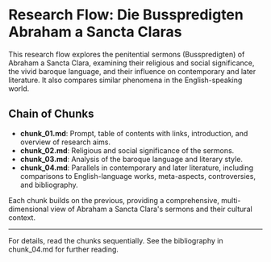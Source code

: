 # Research Flow: Die Busspredigten Abraham a Sancta Claras

This research flow explores the penitential sermons (Busspredigten) of Abraham a Sancta Clara, examining their religious and social significance, the vivid baroque language, and their influence on contemporary and later literature. It also compares similar phenomena in the English-speaking world.

## Chain of Chunks
- **chunk_01.md**: Prompt, table of contents with links, introduction, and overview of research aims.
- **chunk_02.md**: Religious and social significance of the sermons.
- **chunk_03.md**: Analysis of the baroque language and literary style.
- **chunk_04.md**: Parallels in contemporary and later literature, including comparisons to English-language works, meta-aspects, controversies, and bibliography.

Each chunk builds on the previous, providing a comprehensive, multi-dimensional view of Abraham a Sancta Clara's sermons and their cultural context.

---

For details, read the chunks sequentially. See the bibliography in chunk_04.md for further reading.
